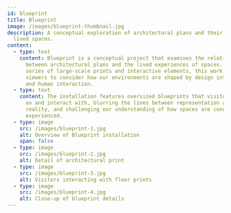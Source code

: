 ```yaml
---
id: blueprint
title: Blueprint
image: /images/blueprint-thumbnail.jpg
description: A conceptual exploration of architectural plans and their impact on
  lived spaces.
content:
  - type: text
    content: Blueprint is a conceptual project that examines the relationship
      between architectural plans and the lived experiences of spaces. Through a
      series of large-scale prints and interactive elements, this work invites
      viewers to consider how our environments are shaped by design intentions
      and human interaction.
  - type: text
    content: The installation features oversized blueprints that visitors can walk
      on and interact with, blurring the lines between representation and
      reality, and challenging our understanding of how spaces are conceived and
      experienced.
  - type: image
    src: /images/blueprint-1.jpg
    alt: Overview of Blueprint installation
    span: false
  - type: image
    src: /images/blueprint-2.jpg
    alt: Detail of architectural print
  - type: image
    src: /images/blueprint-3.jpg
    alt: Visitors interacting with floor prints
  - type: image
    src: /images/blueprint-4.jpg
    alt: Close-up of blueprint details
---
```

